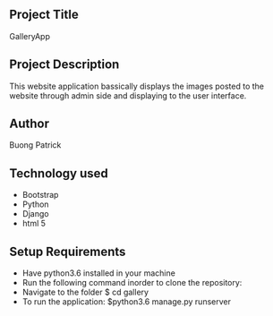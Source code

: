 ## Project Title
GalleryApp

## Project Description
This website application bassically displays the images posted to the website through admin side and displaying to the user interface.

## Author

Buong Patrick

## Technology used
* Bootstrap
* Python
* Django
* html 5

## Setup Requirements
* Have python3.6 installed in your machine
* Run the following command inorder to clone the repository:
* Navigate to the folder $ cd gallery
* To run the application: $python3.6 manage.py runserver
